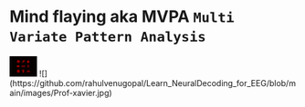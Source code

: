 # Mind flaying aka MVPA `Multi Variate Pattern Analysis`
<img src="https://github.com/rahulvenugopal/Learn_NeuralDecoding_for_EEG/blob/main/images/ST_icon.png" width="48">
![](https://github.com/rahulvenugopal/Learn_NeuralDecoding_for_EEG/blob/main/images/Prof-xavier.jpg)



